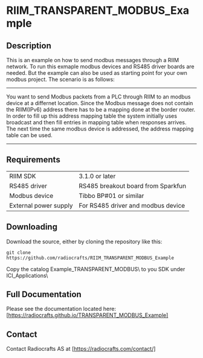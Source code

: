 <!-- pandoc -V geometry:margin=1cm -V fontsize=12pt -V fontfamily=utopia README.md -o README.pdf -->

# RIIM_TRANSPARENT_MODBUS_Example


## Description
This is an example on how to send modbus messages through a RIIM network. To run this exmaple modbus devices and RS485 driver boards are needed.
But the example can also be used as starting point for your own modbus project. The scenario is as follows:

---

   You want to send Modbus packets from a PLC through RIIM to an modbus device at a differnet location. Since the Modbus message does not contain the RIIM(IPv6) address there has to be a mapping done at the border router. In order to fill up this address mapping table the system initially uses broadcast and then fill entries in mapping table when responses arrives. The next time the same modbus device is addressed, the address mapping table can be used.
   
---

## Requirements
|                       |                                      |
| --------------------- | ------------------------------------ |
| RIIM SDK              | 3.1.0 or later                       |
| RS485 driver          | RS485 breakout board from Sparkfun   |
| Modbus device         | Tibbo BP#01 or similar               |
| External power supply | For RS485 driver and modbus device   |


## Downloading
Download the source, either by cloning the repository like this:

`
git clone https://github.com/radiocrafts/RIIM_TRANSPARENT_MODBUS_Example
`

Copy the catalog Example_TRANSPARENT_MODBUS\ to you SDK under ICI_Applications\


## Full Documentation
Please see the documentation located here:
[https://radiocrafts.github.io/TRANSPARENT_MODBUS_Example]

## Contact
Contact Radiocrafts AS at [https://radiocrafts.com/contact/]
